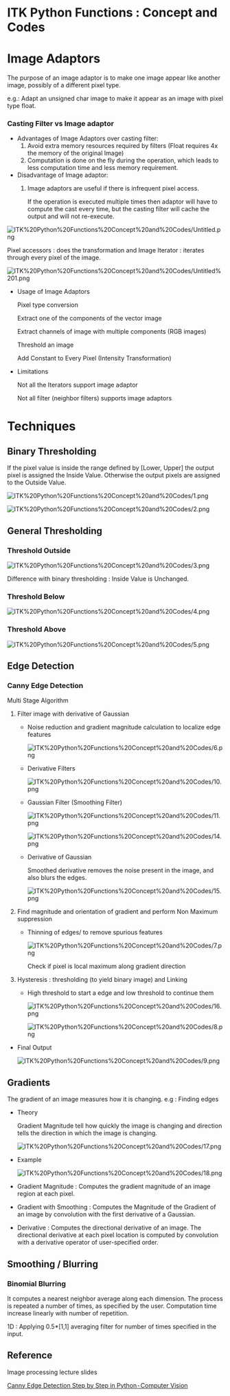 # ITK Python Functions : Concept and Codes

# Image Adaptors

The purpose of an image adaptor is to make one image appear like another image, possibly of a different pixel type.

e.g.: Adapt an unsigned char image to make it appear as an image with pixel type float.

### **Casting Filter vs Image adaptor**

- Advantages of Image Adaptors over casting filter:
    1. Avoid extra memory resources required by filters (Float requires 4x the memory of the original Image)
    2. Computation is done on the fly during the operation, which leads to less computation time and less memory requirement. 
- Disadvantage of Image adaptor:
    1. Image adaptors are useful if there is infrequent pixel access. 
        
        If the operation is executed multiple times then adaptor will have to compute the cast every time, but the casting filter will cache the output and will not re-execute.
        

![ITK%20Python%20Functions%20Concept%20and%20Codes/Untitled.png](ITK%20Python%20Functions%20Concept%20and%20Codes%20216f197324114dc8a614ea988c9336c5/Untitled.png)

Pixel accessors : does the transformation and Image Iterator : iterates through every pixel of the image.

![ITK%20Python%20Functions%20Concept%20and%20Codes/Untitled%201.png](ITK%20Python%20Functions%20Concept%20and%20Codes%20216f197324114dc8a614ea988c9336c5/Untitled%201.png)

- Usage of Image Adaptors
    
    Pixel type conversion
    
    Extract one of the components of the vector image
    
    Extract channels of image with multiple components (RGB images)
    
    Threshold an image
    
    Add Constant to Every Pixel (Intensity Transformation)
    
- Limitations
    
    Not all the Iterators support image adaptor 
    
    Not all filter (neighbor filters) supports image adaptors
    

# Techniques

## Binary Thresholding

If the pixel value is inside the range defined by [Lower, Upper] the output pixel is assigned the Inside Value. Otherwise the output pixels are assigned to the Outside Value.

![ITK%20Python%20Functions%20Concept%20and%20Codes/1.png](ITK%20Python%20Functions%20Concept%20and%20Codes%20216f197324114dc8a614ea988c9336c5/1.png)

![ITK%20Python%20Functions%20Concept%20and%20Codes/2.png](ITK%20Python%20Functions%20Concept%20and%20Codes%20216f197324114dc8a614ea988c9336c5/2.png)

## General Thresholding

### Threshold Outside

![ITK%20Python%20Functions%20Concept%20and%20Codes/3.png](ITK%20Python%20Functions%20Concept%20and%20Codes%20216f197324114dc8a614ea988c9336c5/3.png)

Difference with binary thresholding : Inside Value is Unchanged.

### Threshold Below

![ITK%20Python%20Functions%20Concept%20and%20Codes/4.png](ITK%20Python%20Functions%20Concept%20and%20Codes%20216f197324114dc8a614ea988c9336c5/4.png)

### Threshold Above

![ITK%20Python%20Functions%20Concept%20and%20Codes/5.png](ITK%20Python%20Functions%20Concept%20and%20Codes%20216f197324114dc8a614ea988c9336c5/5.png)

## Edge Detection

### Canny Edge Detection

Multi Stage Algorithm

1. Filter image with derivative of Gaussian 
    - Noise reduction and gradient magnitude calculation to localize edge features
        
        ![ITK%20Python%20Functions%20Concept%20and%20Codes/6.png](ITK%20Python%20Functions%20Concept%20and%20Codes/6.png)
        
    - Derivative Filters
        
        ![ITK%20Python%20Functions%20Concept%20and%20Codes/10.png](ITK%20Python%20Functions%20Concept%20and%20Codes/10.png)
        
    - Gaussian Filter (Smoothing Filter)
        
        ![ITK%20Python%20Functions%20Concept%20and%20Codes/11.png](ITK%20Python%20Functions%20Concept%20and%20Codes/11.png)
        
        ![ITK%20Python%20Functions%20Concept%20and%20Codes/14.png](ITK%20Python%20Functions%20Concept%20and%20Codes/14.png)
        
    - Derivative of Gaussian
        
        Smoothed derivative removes the noise present in the image, and also blurs the edges. 
        
        ![ITK%20Python%20Functions%20Concept%20and%20Codes/15.png](ITK%20Python%20Functions%20Concept%20and%20Codes/15.png)
        
2. Find magnitude and orientation of gradient and perform Non Maximum suppression
    - Thinning of edges/ to remove spurious features
        
        ![ITK%20Python%20Functions%20Concept%20and%20Codes/7.png](ITK%20Python%20Functions%20Concept%20and%20Codes/7.png)
        
        Check if pixel is local maximum along gradient direction
        
3. Hysteresis : thresholding (to yield binary image) and Linking
    - High threshold to start a edge and low threshold to continue them
        
        ![ITK%20Python%20Functions%20Concept%20and%20Codes/16.png](ITK%20Python%20Functions%20Concept%20and%20Codes/16.png)
        
        ![ITK%20Python%20Functions%20Concept%20and%20Codes/8.png](ITK%20Python%20Functions%20Concept%20and%20Codes/8.png)
        
- Final Output
    
    ![ITK%20Python%20Functions%20Concept%20and%20Codes/9.png](ITK%20Python%20Functions%20Concept%20and%20Codes/9.png)
    

## Gradients

The gradient of an image measures how it is changing. e.g : Finding edges

- Theory
    
    Gradient Magnitude tell how quickly the image is changing and direction tells the direction in which the image is changing.
    
    ![ITK%20Python%20Functions%20Concept%20and%20Codes/17.png](ITK%20Python%20Functions%20Concept%20and%20Codes/17.png)
    
- Example
    
    ![ITK%20Python%20Functions%20Concept%20and%20Codes/18.png](ITK%20Python%20Functions%20Concept%20and%20Codes/18.png)
    
- Gradient Magnitude : Computes the gradient magnitude of an image region at each pixel.
- Gradient with Smoothing : Computes the Magnitude of the Gradient of an image by convolution with the first derivative of a Gaussian.
- Derivative : Computes the directional derivative of an image. The directional derivative at each pixel location is computed by convolution with a derivative operator of user-specified order.

## Smoothing / Blurring

### Binomial Blurring

It computes a nearest neighbor average along each dimension. The process is repeated a number of times, as specified by the user. Computation time increase linearly with number of repetition.

1D : Applying 0.5*[1,1] averaging filter for number of times specified in the input.

## Reference

Image processing lecture slides

[Canny Edge Detection Step by Step in Python - Computer Vision](https://towardsdatascience.com/canny-edge-detection-step-by-step-in-python-computer-vision-b49c3a2d8123)